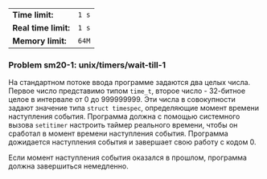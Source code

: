 |                      |       |
|----------------------|-------|
| **Time limit:**      | `1 s` |
| **Real time limit:** | `1 s` |
| **Memory limit:**    | `64M` |


### Problem sm20-1: unix/timers/wait-till-1

На стандартном потоке ввода программе задаются два целых числа.
Первое число представимо типом `time_t`, второе число - 32-битное
целое в интервале от 0 до 999999999. Эти числа в совокупности
задают значение типа `struct timespec`, определяющие момент
времени наступления события. Программа должна с помощью
системного вызова `setitimer` настроить таймер реального времени,
чтобы он сработал в момент времени наступления события. Программа
дожидается наступления события и завершает свою работу с кодом 0.

Если момент наступления события оказался в прошлом, программа
должна завершиться немедленно.

